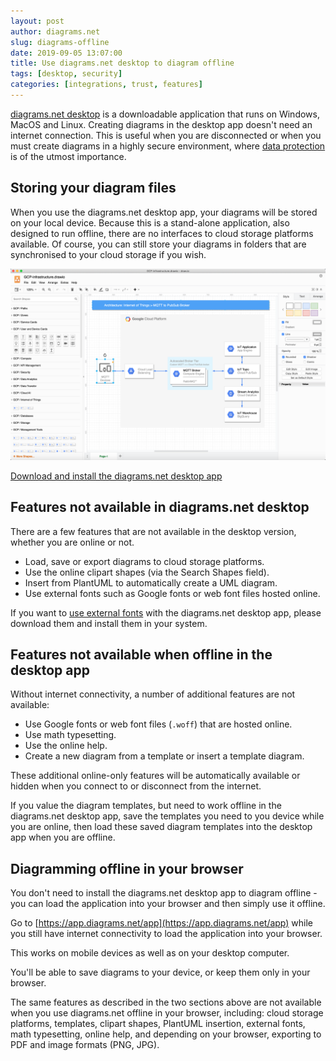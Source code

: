 ```yaml
---
layout: post
author: diagrams.net
slug: diagrams-offline
date: 2019-09-05 13:07:00
title: Use diagrams.net desktop to diagram offline
tags: [desktop, security]
categories: [integrations, trust, features]
---
```


[diagrams.net desktop](https://get.draw.io) is a downloadable application that runs on Windows, MacOS and Linux. Creating diagrams in the desktop app doesn't need an internet connection. This is useful when you are disconnected or when you must create diagrams in a highly secure environment, where [data protection](data-protection.html) is of the utmost importance.

## Storing your diagram files

When you use the diagrams.net desktop app, your diagrams will be stored on your local device. Because this is a stand-alone application, also designed to run offline, there are no interfaces to cloud storage platforms available. Of course, you can still store your diagrams in folders that are synchronised to your cloud storage if you wish.

<img src="/assets/img/blog/desktop.png" width="600" alt="The diagrams.net desktop app works on MacOS, Windows and Linux">

[Download and install the diagrams.net desktop app](https://get.draw.io)

## Features not available in diagrams.net desktop

There are a few features that are not available in the desktop version, whether you are online or not.

- Load, save or export diagrams to cloud storage platforms.
- Use the online clipart shapes (via the Search Shapes field).
- Insert from PlantUML to automatically create a UML diagram.
- Use external fonts such as Google fonts or web font files hosted online.

If you want to [use external fonts](external-fonts.html) with the diagrams.net desktop app, please download them and install them in your system.  

## Features not available when offline in the desktop app

Without internet connectivity, a number of additional features are not available:

- Use Google fonts or web font files (``.woff``) that are hosted online.
- Use math typesetting.
- Use the online help.
- Create a new diagram from a template or insert a template diagram.

These additional online-only features will be automatically available or hidden when you connect to or disconnect from the internet.

If you value the diagram templates, but need to work offline in the diagrams.net desktop app, save the templates you need to you device while you are online, then load these saved diagram templates into the desktop app when you are offline.

## Diagramming offline in your browser

You don't need to install the diagrams.net desktop app to diagram offline - you can load the application into your browser and then simply use it offline.

Go to [https://app.diagrams.net/app](https://app.diagrams.net/app) while you still have internet connectivity to load the application into your browser.

This works on mobile devices as well as on your desktop computer.

You'll be able to save diagrams to your device, or keep them only in your browser.

The same features as described in the two sections above are not available when you use diagrams.net offline in your browser, including: cloud storage platforms, templates, clipart shapes, PlantUML insertion, external fonts, math typesetting, online help, and depending on your browser, exporting to PDF and image formats (PNG, JPG).
